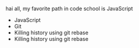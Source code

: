 hai all,
my favorite path in code school is JavaScript
* JavaScript
* Git
* Killing history using git rebase
* Killing history using git rebase